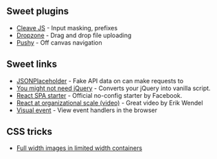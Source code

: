 ## Sweet plugins

- [Cleave JS](https://github.com/nosir/cleave.js) - Input masking, prefixes
- [Dropzone](http://www.dropzonejs.com/) - Drag and drop file uploading
- [Pushy](https://github.com/christophery/pushy) - Off canvas navigation

## Sweet links
- [JSONPlaceholder](http://jsonplaceholder.typicode.com/) - Fake API data on can make requests to
- [You might not need jQuery](http://youmightnotneedjquery.com/) - Converts your jQuery into vanilla script.
- [React SPA starter](https://facebook.github.io/react/blog/2016/07/22/create-apps-with-no-configuration.html) - Official no-config starter by Facebook.
- [React at organizational scale (video)](https://vimeo.com/187454109) - Great video by Erik Wendel
- [Visual event](https://chrome.google.com/webstore/detail/visual-event/pbmmieigblcbldgdokdjpioljjninaim) - View event handlers in the browser

## CSS tricks
- [Full width images in limited width containers](https://css-tricks.com/full-width-containers-limited-width-parents/?utm_source=html5weekly&utm_medium=email)
